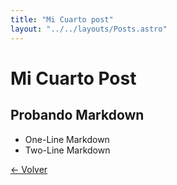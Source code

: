 ```yaml
---
title: "Mi Cuarto post"
layout: "../../layouts/Posts.astro"
---
```


# Mi Cuarto Post

## Probando Markdown

- One-Line Markdown
- Two-Line Markdown

[&larr; Volver](/posts)